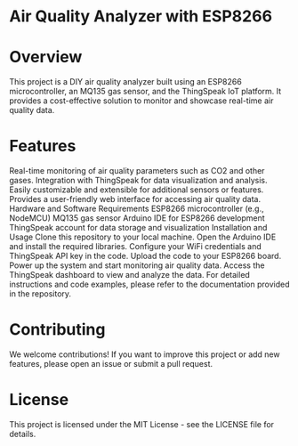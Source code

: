 # Air Quality Analyzer with ESP8266 
# Overview
This project is a DIY air quality analyzer built using an ESP8266 microcontroller, an MQ135 gas sensor, and the ThingSpeak IoT platform. It provides a cost-effective solution to monitor and showcase real-time air quality data.

# Features
Real-time monitoring of air quality parameters such as CO2 and other gases.
Integration with ThingSpeak for data visualization and analysis.
Easily customizable and extensible for additional sensors or features.
Provides a user-friendly web interface for accessing air quality data.
Hardware and Software Requirements
ESP8266 microcontroller (e.g., NodeMCU)
MQ135 gas sensor
Arduino IDE for ESP8266 development
ThingSpeak account for data storage and visualization
Installation and Usage
Clone this repository to your local machine.
Open the Arduino IDE and install the required libraries.
Configure your WiFi credentials and ThingSpeak API key in the code.
Upload the code to your ESP8266 board.
Power up the system and start monitoring air quality data.
Access the ThingSpeak dashboard to view and analyze the data.
For detailed instructions and code examples, please refer to the documentation provided in the repository.

# Contributing
We welcome contributions! If you want to improve this project or add new features, please open an issue or submit a pull request.

# License
This project is licensed under the MIT License - see the LICENSE file for details.


